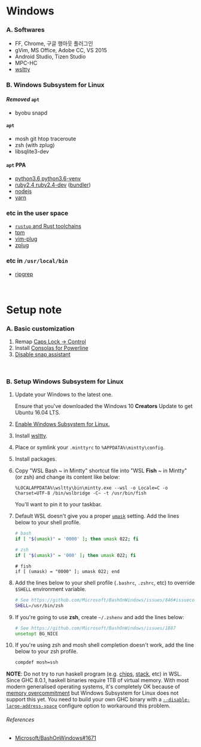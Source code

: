 Windows
========
### A. Softwares
- FF, Chrome, 구글 행아웃 플러그인
- gVim, MS Office, Adobe CC, VS 2015
- Android Studio, Tizen Studio
- MPC-HC
- [wsltty]


### B. Windows Subsystem for Linux
#### *Removed* `apt`
- byobu snapd

#### `apt`
- mosh git htop traceroute
- zsh (with zplug)
- libsqlite3-dev

#### `apt` PPA
- [python3.6 python3.6-venv](https://launchpad.net/~fkrull/+archive/ubuntu/deadsnakes)
- [ruby2.4 ruby2.4-dev](https://www.brightbox.com/docs/ruby/ubuntu/) ([bundler])
- [nodejs](https://nodejs.org/en/download/package-manager/)
- [yarn](https://yarnpkg.com/en/docs/install#linux-tab)

### etc in the user space
- [`rustup` and Rust toolchains](https://www.rust-lang.org)
- [tpm](https://github.com/tmux-plugins/tpm)
- [vim-plug](https://github.com/junegunn/vim-plug)
- [zplug](https://github.com/zplug/zplug)

### etc in `/usr/local/bin`
- [ripgrep]

<br>

Setup note
========

### A. Basic customization
1.  Remap [Caps Lock &rarr; Control][caps]
1.  Install [Consolas for Powerline]
1.  [Disable snap assistant](http://i.imgur.com/0O4BgFW.png)

<br>

### B. Setup Windows Subsystem for Linux
1.  Update your Windows to the latest one.

    Ensure that you've downloaded the Windows 10 **Creators** Update to get Ubuntu 16.04 LTS.

2.  [Enable Windows Subsystem for Linux.](https://msdn.microsoft.com/en-us/commandline/wsl/install_guide)

3.  Install [wsltty].

4.  Place or symlink your `.minttyrc` to `%APPDATA%\mintty\config`.

5.  Install packages.

6.  Copy "WSL Bash ~ in Mintty" shortcut file into "WSL **Fish** ~ in Mintty"
    (or zsh) and change its content like below:

    ```
    %LOCALAPPDATA%\wsltty\bin\mintty.exe --wsl -o Locale=C -o Charset=UTF-8 /bin/wslbridge -C~ -t /usr/bin/fish
    ```

    You'll want to pin it to your taskbar.

7.  Default WSL doesn't give you a proper [`umask`] setting. Add the lines below
    to your shell profile.

    ```bash
    # bash
    if [ "$(umask)" = '0000' ]; then umask 022; fi
    ```
    ```zsh
    # zsh
    if [ "$(umask)" = '000' ]; then umask 022; fi
    ```
    ```fish
    # fish
    if [ (umask) = "0000" ]; umask 022; end
    ```

8.  Add the lines below to your shell profile (`.bashrc`, `.zshrc`, etc) to
    override `$SHELL` environment variable.

    ```zsh
    # See https://github.com/Microsoft/BashOnWindows/issues/846#issuecomment-242910947
    SHELL=/usr/bin/zsh
    ```

9.  If you're going to use **zsh**, create `~/.zshenv` and add the lines below:

    ```zsh
    # See https://github.com/Microsoft/BashOnWindows/issues/1887
    unsetopt BG_NICE
    ```

10. If you're using zsh and mosh shell completion doesn't work, add the line
    below to your zsh profile.

    ```zsh
    compdef mosh=ssh
    ```

**NOTE**: Do not try to run haskell program (e.g. [chips], [stack], etc) in WSL.
Since GHC 8.0.1, haskell binaries require 1TB of virtual memory. With most
modern generalised operating systems, it's completely OK because of [memory
overcommitment] but Windows Subsystem for Linux does not support this yet. You
need to build your own GHC binary with a [`--disable-large-address-space`]
configure option to workaround this problem.

[chips]: https://github.com/xtendo-org/chips
[stack]: https://www.haskellstack.org
[memory overcommitment]: https://en.wikipedia.org/wiki/Memory_overcommitment
[`--disable-large-address-space`]: https://ghc.haskell.org/trac/ghc/ticket/10791

###### References
- [Microsoft/BashOnWindows#1671](https://github.com/Microsoft/BashOnWindows/issues/1671)

<br>

[wsltty]: https://github.com/mintty/wsltty
[bundler]: https://bundler.io/
[ripgrep]: https://github.com/BurntSushi/ripgrep
[caps]: https://gist.github.com/simnalamburt/90965dcb09cec6b82320/raw/58a9f61143273d5226be352d2c29ecf738e5bffd/capslock-to-control.reg
[Consolas for Powerline]: https://gist.github.com/simnalamburt/90965dcb09cec6b82320/raw/58a9f61143273d5226be352d2c29ecf738e5bffd/consola.ttf
[`umask`]: http://man7.org/linux/man-pages/man2/umask.2.html
